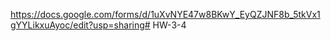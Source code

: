 
https://docs.google.com/forms/d/1uXvNYE47w8BKwY_EyQZJNF8b_5tkVx1gYYLikxuAyoc/edit?usp=sharing# HW-3-4
